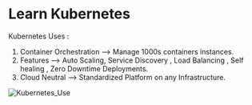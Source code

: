 # Learn Kubernetes

Kubernetes Uses :
1) Container Orchestration --> Manage 1000s containers instances.
2) Features --> Auto Scaling, Service Discovery , Load Balancing , Self healing , Zero Downtime Deployments.
3) Cloud Neutral --> Standardized Platform on any Infrastructure.



![Kubernetes_Use](https://user-images.githubusercontent.com/24280813/156001340-df9795ac-ae40-4381-b379-35e25ac6cf76.JPG)
